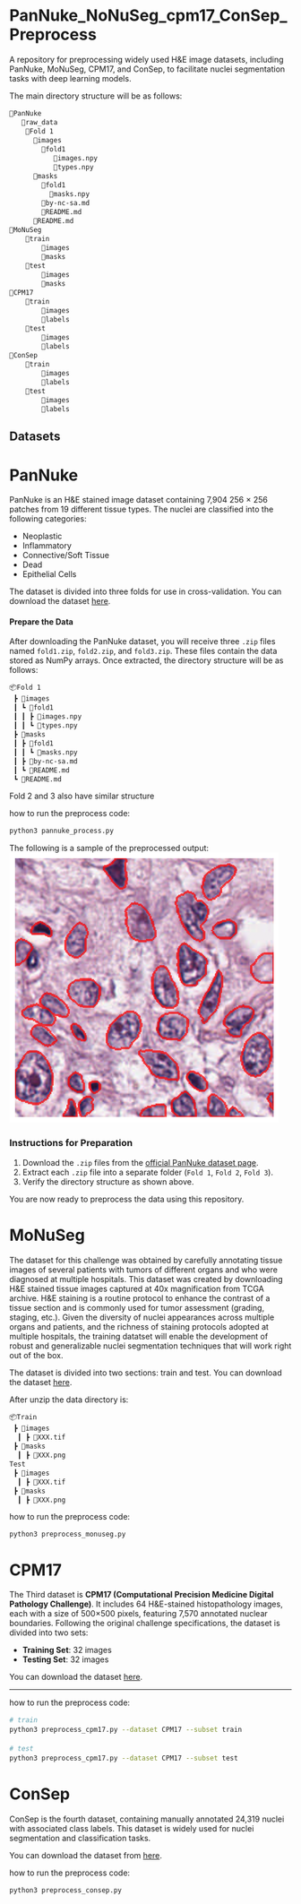 # PanNuke_NoNuSeg_cpm17_ConSep_Preprocess

A repository for preprocessing widely used H&E image datasets, including PanNuke, MoNuSeg, CPM17, and ConSep, to facilitate nuclei segmentation tasks with deep learning models.

The main directory structure will be as follows:

```
📂PanNuke
   📂raw_data
    📂Fold 1
      📂images
        📂fold1
           📜images.npy
           📜types.npy
      📂masks
        📂fold1
          📜masks.npy
        📜by-nc-sa.md
        📜README.md
      📜README.md
📂MoNuSeg
    📂train
        📂images
        📂masks
    📂test
        📂images
        📂masks
📂CPM17
    📂train
        📂images
        📂labels
    📂test
        📂images
        📂labels
📂ConSep
    📂train
        📂images
        📂labels
    📂test
        📂images
        📂labels
```

## Datasets

# PanNuke
PanNuke is an H&E stained image dataset containing 7,904 256 × 256 patches from 19 different tissue types. The nuclei are classified into the following categories:
- Neoplastic
- Inflammatory
- Connective/Soft Tissue
- Dead
- Epithelial Cells

The dataset is divided into three folds for use in cross-validation. You can download the dataset [here](https://jgamper.github.io/PanNukeDataset/).

#### Prepare the Data

After downloading the PanNuke dataset, you will receive three `.zip` files named `fold1.zip`, `fold2.zip`, and `fold3.zip`. These files contain the data stored as NumPy arrays. Once extracted, the directory structure will be as follows:

```
📦Fold 1
 ┣ 📂images
 ┃ ┗ 📂fold1
 ┃ ┃ ┣ 📜images.npy
 ┃ ┃ ┗ 📜types.npy
 ┣ 📂masks
 ┃ ┣ 📂fold1
 ┃ ┃ ┗ 📜masks.npy
 ┃ ┣ 📜by-nc-sa.md
 ┃ ┗ 📜README.md
 ┗ 📜README.md
```
Fold 2 and 3 also have similar structure

how to run the preprocess code:

```bash
python3 pannuke_process.py
```
The following is a sample of the preprocessed output:
![Sample Output](./pics/output_pannuke.png)

### Instructions for Preparation
1. Download the `.zip` files from the [official PanNuke dataset page](https://jgamper.github.io/PanNukeDataset/).
2. Extract each `.zip` file into a separate folder (`Fold 1`, `Fold 2`, `Fold 3`).
3. Verify the directory structure as shown above.

You are now ready to preprocess the data using this repository.


# MoNuSeg
The dataset for this challenge was obtained by carefully annotating tissue images of several patients with tumors of different organs and who were diagnosed at multiple hospitals. This dataset was created by downloading H&E stained tissue images captured at 40x magnification from TCGA archive. H&E staining is a routine protocol to enhance the contrast of a tissue section and is commonly used for tumor assessment (grading, staging, etc.). Given the diversity of nuclei appearances across multiple organs and patients, and the richness of staining protocols adopted at multiple hospitals, the training datatset will enable the development of robust and generalizable nuclei segmentation techniques that will work right out of the box.

The dataset is divided into two sections: train and test. You can download the dataset [here](https://monuseg.grand-challenge.org/).

After unzip the data directory is:
```
📦Train
 ┣ 📂images
  ┃ ┣ 📜XXX.tif
 ┣ 📂masks
  ┃ ┣ 📜XXX.png
Test
 ┣ 📂images
  ┃ ┣ 📜XXX.tif
 ┣ 📂masks
  ┃ ┣ 📜XXX.png
```
how to run the preprocess code:

```bash
python3 preprocess_monuseg.py
```
# CPM17

The Third dataset is **CPM17 (Computational Precision Medicine Digital Pathology Challenge)**. It includes 64 H&E-stained histopathology images, each with a size of 500×500 pixels, featuring 7,570 annotated nuclear boundaries. Following the original challenge specifications, the dataset is divided into two sets:
- **Training Set**: 32 images
- **Testing Set**: 32 images

You can download the dataset [here](https://drive.google.com/drive/folders/1l55cv3DuY-f7-JotDN7N5nbNnjbLWchK).

---

how to run the preprocess code:

```bash
# train
python3 preprocess_cpm17.py --dataset CPM17 --subset train

# test
python3 preprocess_cpm17.py --dataset CPM17 --subset test

```

# ConSep

ConSep is the fourth dataset, containing manually annotated 24,319 nuclei with associated class labels. This dataset is widely used for nuclei segmentation and classification tasks.

You can download the dataset from [here](https://warwick.ac.uk/fac/sci/dcs/research/tia/data/hovernet/).

how to run the preprocess code:

```bash
python3 preprocess_consep.py
```


